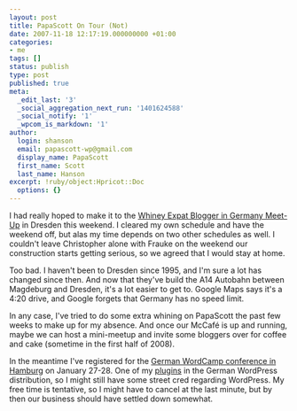 ```yaml
---
layout: post
title: PapaScott On Tour (Not)
date: 2007-11-18 12:17:19.000000000 +01:00
categories:
- me
tags: []
status: publish
type: post
published: true
meta:
  _edit_last: '3'
  _social_aggregation_next_run: '1401624588'
  _social_notify: '1'
  _wpcom_is_markdown: '1'
author:
  login: shanson
  email: papascott-wp@gmail.com
  display_name: PapaScott
  first_name: Scott
  last_name: Hanson
excerpt: !ruby/object:Hpricot::Doc
  options: {}
---
```

<p>I had really hoped to make it to the <a href="http://www.jbittner.com/germany/2007/08/3rd-whiney-expat-blogger-in-germany.html">Whiney Expat Blogger in Germany Meet-Up</a> in Dresden this weekend. I cleared my own schedule and have the weekend off, but alas my time depends on two other schedules as well. I couldn't leave Christopher alone with Frauke on the weekend our construction starts getting serious, so we agreed that I would stay at home.</p>
<p>Too bad. I haven't been to Dresden since 1995, and I'm sure a lot has changed since then. And now that they've build the A14 Autobahn between Magdeburg and Dresden, it's a lot easier to get to. Google Maps says it's a 4:20 drive, and Google forgets that Germany has no speed limit.</p>
<p>In any case, I've tried to do some extra whining on PapaScott the past few weeks to make up for my absence. And once our McCaf&eacute; is up and running, maybe we can host a mini-meetup and invite some bloggers over for coffee and cake (sometime in the first half of 2008).</p>
<p>In the meantime I've registered for the <a href="http://www.wordcamp08.de/">German WordCamp conference in Hamburg</a> on January 27-28. One of my <a href="http://codex.wordpress.org/Plugins/GermanPermalinks">plugins</a> in the German WordPress distribution, so I might still have some street cred regarding WordPress. My free time is tentative, so I might have to cancel at the last minute, but by then our business should have settled down somewhat.</p>
